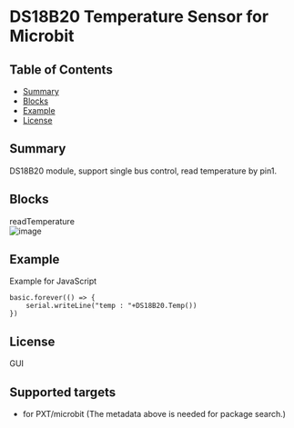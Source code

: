 # DS18B20 Temperature Sensor for Microbit 

## Table of Contents

* [Summary](#summary)
* [Blocks](#blocks)
* [Example](#example)
* [License](#license)

## Summary
 
DS18B20 module, support single bus control, read temperature by pin1.

## Blocks
readTemperature<br>
![image](https://github.com/mengbishu/pxt-ds18b20/blob/master/image/temp.png)<br>

## Example
Example for JavaScript
```
basic.forever(() => {
    serial.writeLine("temp : "+DS18B20.Temp())
})
```

## License

GUI
## Supported targets

* for PXT/microbit
(The metadata above is needed for package search.)



